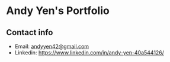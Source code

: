 # Andy Yen's Portfolio

## Contact info
- Email: andyyen42@gmail.com
- Linkedin: https://www.linkedin.com/in/andy-yen-40a544126/
